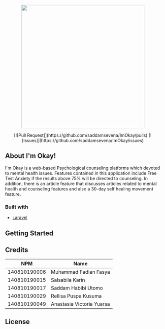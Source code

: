 <p align="center"><a href="https://github.com/saddamsevena/ImOkay" target="_blank"><img src="https://ibb.co/wRJgmWY" width="400"></a></p>

<p align="center">
    [![Pull Request]](https://github.com/saddamsevena/ImOkay/pulls)
    [![Issues]](https://github.com/saddamsevena/ImOkay/issues)
</p>

## About I'm Okay!

I'm Okay is a web-based Psychological counseling platforms which devoted to mental health issues. Features contained in this application include Free Test Anxiety if the results above 75% will be directed to counseling. In addition, there is an article feature that discusses articles related to mental health and counseling features and also a 30-day self healing movement feature.

### Built with

* [Laravel](https://laravel.com/)

## Getting Started

## Credits

| NPM           | Name        |
| ------------- |-------------|
| 140810190006  | Muhammad Fadlan Fasya |
| 140810190015  | Salsabila Karin |
| 140810190017  | Saddam Habibi Utomo |
| 140810190029  | Rellisa Puspa Kusuma |
| 140810190049  | Anastasia Victoria Yuarsa |

## License
